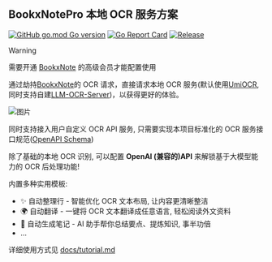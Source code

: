 ## BookxNotePro 本地 OCR 服务方案

[![GitHub go.mod Go version](https://img.shields.io/github/go-mod/go-version/StrayDragon/bookxnote-local-ocr)](./go.mod)
[![Go Report Card](https://goreportcard.com/badge/github.com/straydragon/bookxnote-local-ocr)](https://goreportcard.com/report/github.com/straydragon/bookxnote-local-ocr)
[![Release](https://img.shields.io/badge/Download-Windows%2FLinux-blue)](https://github.com/StrayDragon/bookxnote-local-ocr/releases)

> [!warning]
> 需要开通 [BookxNote](http://www.bookxnote.com/) 的高级会员才能配置使用

通过劫持[BookxNote](http://www.bookxnote.com/)的 OCR 请求，直接请求本地 OCR 服务(默认使用[UmiOCR](https://github.com/hiroi-sora/Umi-OCR), 同时支持自建[LLM-OCR-Server](https://github.com/StrayDragon/llm-ocr-server))，以获得更好的体验。

![图片](https://github.com/user-attachments/assets/c32b2c54-f678-4865-b7dc-dda607f09787)

同时支持接入用户自定义 OCR API 服务, 只需要实现本项目标准化的 OCR 服务接口规范([OpenAPI Schema](openapi/bookxnote-local-ocr.yaml))

除了基础的本地 OCR 识别, 可以配置 **OpenAI (兼容的)API** 来解锁基于大模型能力的 OCR 后处理功能!

内置多种实用模板:

- ✨ 自动整理行 - 智能优化 OCR 文本布局, 让内容更清晰整洁
- 🌍 自动翻译 - 一键将 OCR 文本翻译成任意语言, 轻松阅读外文资料
- 📝 自动生成笔记 - AI 助手帮你总结要点、提炼知识, 事半功倍
- ...

详细使用方式见 [docs/tutorial.md](docs/tutorial.md)

